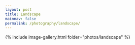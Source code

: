 ```yaml
---
layout: post
title: Landscape
mainnav: false
permalink: /photography/landscape/
---
```



{% include image-gallery.html folder="photos/landscape" %}